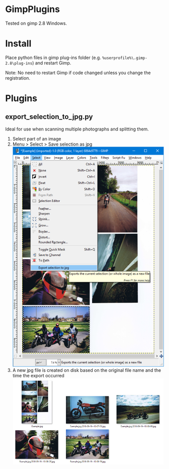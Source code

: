# GimpPlugins

Tested on gimp 2.8 Windows.

# Install

 Place python files in gimp plug-ins folder (e.g. `%userprofile%\.gimp-2.8\plug-ins`) and restart Gimp.

 Note: No need to restart Gimp if code changed unless you change the registration.

 # Plugins

 ## export_selection_to_jpg.py  

 Ideal for use when scanning multiple photographs and splitting them.

 1. Select part of an image
 2. Menu > Select > Save selection as jpg  
![Menu item in Gimp](doc/screenshot1.png "Menu item in Gimp")
 3. A new jpg file is created on disk based on the original file name and the time the export occurred  
 ![Files on disk](doc/output.png "Files on disk")
